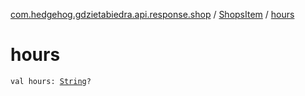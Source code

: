 [com.hedgehog.gdzietabiedra.api.response.shop](../index.md) / [ShopsItem](index.md) / [hours](./hours.md)

# hours

`val hours: `[`String`](https://kotlinlang.org/api/latest/jvm/stdlib/kotlin/-string/index.html)`?`